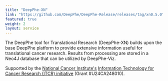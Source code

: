 ```yaml
---
title: "DeepPhe-XN"
link: "https://github.com/DeepPhe/DeepPhe-Release/releases/tag/xn0.5.0" 
featured: true
weight: 2
layout: service
---
```


The DeepPhe tool for Translational Research (DeepPhe-XN) builds upon the base DeepPhe platform to provide extensive information useful for translational cancer research. Results from processing are stored in a Neo4J database that can be utilized by DeepPhe-Viz.

Supported by the [National Cancer Institute's](https://www.cancer.gov) 
[Information Technology for Cancer Research (ITCR) initiative](https://itcr.cancer.gov) 
(Grant #U24CA248010).


